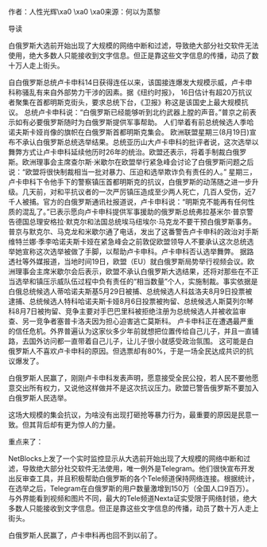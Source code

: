 

作者：人性光辉\xa0 \xa0 \xa0来源：何以为蒸黎

导读 

白俄罗斯大选前开始出现了大规模的网络中断和过滤，导致绝大部分社交软件无法使用，绝大多数人只能接收到文字信息。但正是靠这些文字信息的传播，动员了数十万人走上街头。   

自白俄罗斯总统卢卡申科14日获得连任以来，该国接连爆发大规模示威，卢卡申科称骚乱有来自外部势力干涉的因素。据《纽约时报》， 16日估计有超20万抗议者聚集在首都明斯克街头，要求总统下台，《卫报》称这是该国史上最大规模抗议。   总统卢卡申科说：“白俄罗斯已经能够听到北约武器上膛的声音。”普京之前表示如有必要俄罗斯随时为白俄罗斯提供军事帮助。   人们举着有前总统候选人季哈诺夫斯卡娅肖像的旗帜在白俄罗斯首都明斯克集会。   欧洲联盟星期三(8月19日)宣布不承认白俄罗斯总统选举结果。总统亚历山大卢卡申科的批评者说，这次选举以舞弊方式让卢卡申科延续他历时26年的统治。欧盟还表示，将着手制裁白俄罗斯。欧洲理事会主席查尔斯·米歇尔在欧盟举行紧急峰会讨论了白俄罗斯问题之后说：“欧盟将很快制裁相当一批对暴力、压迫和选举欺诈负有责任的人。”  星期三，卢卡申科下令他手下的警察镇压首都明斯克的抗议，白俄罗斯的动荡随之进一步升级。几天前，对和平抗议者的一次严厉镇压造成至少两人死亡，几百人受伤，近7千人被捕。官方的白俄罗斯通讯社报道说，卢卡申科说：“明斯克不能再有任何性质的混乱了。”已表示愿向卢卡申科提供军事援助的俄罗斯总统弗拉基米尔·普京警告德国总理安格拉·默克尔和法国总统埃马纽埃尔·马克龙不要干预白俄罗斯事务。  普京与默克尔、马克龙和米歇尔通了电话，发出了这番警告卢卡申科的政治对手斯维特兰娜·季李哈诺夫斯卡娅在紧急峰会之前敦促欧盟领导人不要承认这次总统选举她宣称这次选举被做了手脚，以帮助卢卡申科。卢卡申科否认选举舞弊。    据路透社等外媒报道，当地时间19日，欧盟（EU）就白俄罗斯局势举行视频会议。欧洲理事会主席米歇尔会后表示，欧盟不承认白俄罗斯大选结果，还将对那些在不正当选举和镇压示威队伍过程中负有责任的“相当数量”个人，实施制裁。事实依据是白俄总统候选人蒂哈诺夫斯基5月29日被捕、总统候选人科兹洛夫8月9日投票被逮捕、总统候选人特科哈诺夫斯卡娅8月6日投票被拘留、总统候选人斯莫列尔琴科8月7日被拘留、竞争主要对手巴巴里科被拒绝注册为总统候选人并被收监审查、另一竞争者塞普卡洛夫因为担心迫害逃亡莫斯科。    卢卡申科正在遭遇最严重的信任危机。外界普遍认为这家伙多少年前就想把位置传给自己儿子，并且一直铺路，去国外访问都一直带着自己儿子，让儿子很小就感受政治氛围。   这可能是白俄罗斯人不喜欢卢卡申科的原因。但选票却有80%，于是一场全民达成共识的抗议爆发了。 

白俄罗斯人民赢了，刚刚卢卡申科发表声明，愿意接受全民公投，若人民不要他愿意交出所有权力，又说他这样做并不是这次抗议压力。欧盟已警告俄罗斯不要加入白俄罗斯人民选举。 

这场大规模的集会抗议，为啥没有出现打砸抢等暴力行为，最重要的原因是民意一致。但其背后却有更为惊人的力量。 

重点来了： 

NetBlocks上发了一个实时监控显示从大选前开始出现了大规模的网络中断和过滤，导致绝大部分社交软件无法使用，唯一例外是Telegram。他们很快宣布开发出反审查工具，并且积极帮助白俄罗斯的各个Tele频道保持网络连接。根据统计，在选举之后，Telegram在白俄罗斯的用户数量激增到150万（全国人口9百万）。与外界能看到视频和图片不同，最大的Tele频道Nexta证实受限于网络封锁，绝大多数人只能接收到文字信息。但正是靠这些文字信息的传播，动员了数十万人走上街头。 

白俄罗斯人民赢了，卢卡申科再也回不到以前了。  


